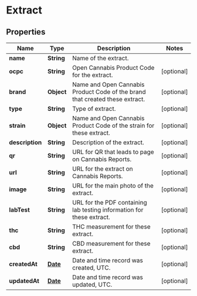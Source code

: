 
# Extract

## Properties
Name | Type | Description | Notes
------------ | ------------- | ------------- | -------------
**name** | **String** | Name of the extract. | 
**ocpc** | **String** | Open Cannabis Product Code for the extract. |  [optional]
**brand** | **Object** | Name and Open Cannabis Product Code of the brand that created these extract. |  [optional]
**type** | **String** | Type of extract. |  [optional]
**strain** | **Object** | Name and Open Cannabis Product Code of the strain for these extract. |  [optional]
**description** | **String** | Description of the extract. |  [optional]
**qr** | **String** | URL for QR that leads to page on Cannabis Reports. |  [optional]
**url** | **String** | URL for the extract on Cannabis Reports. |  [optional]
**image** | **String** | URL for the main photo of the extract. |  [optional]
**labTest** | **String** | URL for the PDF containing lab testing information for these extract. |  [optional]
**thc** | **String** | THC measurement for these extract. |  [optional]
**cbd** | **String** | CBD measurement for these extract. |  [optional]
**createdAt** | [**Date**](Date.md) | Date and time record was created, UTC. |  [optional]
**updatedAt** | [**Date**](Date.md) | Date and time record was updated, UTC. |  [optional]



